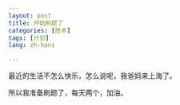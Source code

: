 ```yaml
---
layout: post
title: 开始刷题了
categories: [技术]
tags: [计划]
lang: zh-hans

---
```



最近的生活不怎么快乐，怎么说呢，我爸妈来上海了。

所以我准备刷题了，每天两个，加油。